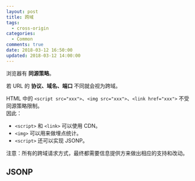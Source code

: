 ```yaml
---
layout: post
title: 跨域
tags:
  - cross-origin
categories:
  - Common
comments: true
date: 2018-03-12 16:50:00
updated: 2018-03-12 14:00:00
---
```


浏览器有 **同源策略**。

若 URL 的 **协议、域名、端口** 不同就会视为跨域。

HTML 中的 `<script src="xxx">`、`<img src="xxx">`、`<link href="xxx">` 不受同源策略限制。<br>
因此：

* `<script>` 和 `<link>` 可以使用 CDN。
* `<img>` 可以用来做埋点统计。
* `<script>` 还可以实现 JSONP。

注意：所有的跨域请求方式，最终都需要信息提供方来做出相应的支持和改动。

## JSONP
